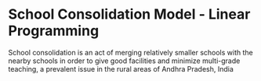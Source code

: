 # School Consolidation Model - Linear Programming
School consolidation is an act of merging relatively smaller schools with the nearby schools in order to give good facilities and minimize multi-grade teaching, a prevalent issue in the rural areas of Andhra Pradesh, India
